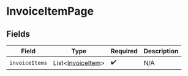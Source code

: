# InvoiceItemPage


## Fields

| Field                                                    | Type                                                     | Required                                                 | Description                                              |
| -------------------------------------------------------- | -------------------------------------------------------- | -------------------------------------------------------- | -------------------------------------------------------- |
| `invoiceItems`                                           | List\<[InvoiceItem](../../models/shared/InvoiceItem.md)> | :heavy_check_mark:                                       | N/A                                                      |
